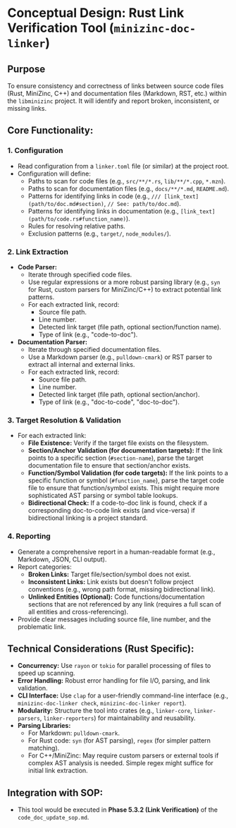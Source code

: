 # Conceptual Design: Rust Link Verification Tool (`minizinc-doc-linker`)

## Purpose
To ensure consistency and correctness of links between source code files (Rust, MiniZinc, C++) and documentation files (Markdown, RST, etc.) within the `libminizinc` project. It will identify and report broken, inconsistent, or missing links.

## Core Functionality:

### 1. Configuration
*   Read configuration from a `linker.toml` file (or similar) at the project root.
*   Configuration will define:
    *   Paths to scan for code files (e.g., `src/**/*.rs`, `lib/**/*.cpp`, `*.mzn`).
    *   Paths to scan for documentation files (e.g., `docs/**/*.md`, `README.md`).
    *   Patterns for identifying links in code (e.g., `/// [link_text](path/to/doc.md#section)`, `// See: path/to/doc.md`).
    *   Patterns for identifying links in documentation (e.g., `[link_text](path/to/code.rs#function_name)`).
    *   Rules for resolving relative paths.
    *   Exclusion patterns (e.g., `target/`, `node_modules/`).

### 2. Link Extraction
*   **Code Parser:**
    *   Iterate through specified code files.
    *   Use regular expressions or a more robust parsing library (e.g., `syn` for Rust, custom parsers for MiniZinc/C++) to extract potential link patterns.
    *   For each extracted link, record:
        *   Source file path.
        *   Line number.
        *   Detected link target (file path, optional section/function name).
        *   Type of link (e.g., "code-to-doc").
*   **Documentation Parser:**
    *   Iterate through specified documentation files.
    *   Use a Markdown parser (e.g., `pulldown-cmark`) or RST parser to extract all internal and external links.
    *   For each extracted link, record:
        *   Source file path.
        *   Line number.
        *   Detected link target (file path, optional section/anchor).
        *   Type of link (e.g., "doc-to-code", "doc-to-doc").

### 3. Target Resolution & Validation
*   For each extracted link:
    *   **File Existence:** Verify if the target file exists on the filesystem.
    *   **Section/Anchor Validation (for documentation targets):** If the link points to a specific section (`#section-name`), parse the target documentation file to ensure that section/anchor exists.
    *   **Function/Symbol Validation (for code targets):** If the link points to a specific function or symbol (`#function_name`), parse the target code file to ensure that function/symbol exists. This might require more sophisticated AST parsing or symbol table lookups.
    *   **Bidirectional Check:** If a code-to-doc link is found, check if a corresponding doc-to-code link exists (and vice-versa) if bidirectional linking is a project standard.

### 4. Reporting
*   Generate a comprehensive report in a human-readable format (e.g., Markdown, JSON, CLI output).
*   Report categories:
    *   **Broken Links:** Target file/section/symbol does not exist.
    *   **Inconsistent Links:** Link exists but doesn't follow project conventions (e.g., wrong path format, missing bidirectional link).
    *   **Unlinked Entities (Optional):** Code functions/documentation sections that are not referenced by any link (requires a full scan of all entities and cross-referencing).
*   Provide clear messages including source file, line number, and the problematic link.

## Technical Considerations (Rust Specific):

*   **Concurrency:** Use `rayon` or `tokio` for parallel processing of files to speed up scanning.
*   **Error Handling:** Robust error handling for file I/O, parsing, and link validation.
*   **CLI Interface:** Use `clap` for a user-friendly command-line interface (e.g., `minizinc-doc-linker check`, `minizinc-doc-linker report`).
*   **Modularity:** Structure the tool into crates (e.g., `linker-core`, `linker-parsers`, `linker-reporters`) for maintainability and reusability.
*   **Parsing Libraries:**
    *   For Markdown: `pulldown-cmark`.
    *   For Rust code: `syn` (for AST parsing), `regex` (for simpler pattern matching).
    *   For C++/MiniZinc: May require custom parsers or external tools if complex AST analysis is needed. Simple regex might suffice for initial link extraction.

## Integration with SOP:

*   This tool would be executed in **Phase 5.3.2 (Link Verification)** of the `code_doc_update_sop.md`.
